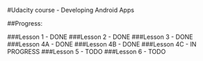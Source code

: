 #Udacity course - Developing Android Apps

##Progress:

###Lesson 1 
    - DONE
###Lesson 2 
    - DONE
###Lesson 3
    - DONE
###Lesson 4A 
    - DONE
###Lesson 4B 
    - DONE
###Lesson 4C 
    - IN PROGRESS
###Lesson 5 
    - TODO
###Lesson 6 
    - TODO
